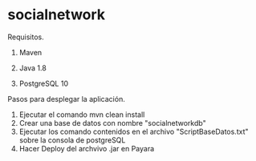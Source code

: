 # socialnetwork

Requisitos.

1. Maven

2. Java 1.8

3. PostgreSQL 10

Pasos para desplegar la aplicación.

1. Ejecutar el comando mvn clean install
2. Crear una base de datos con nombre "socialnetworkdb"
3. Ejecutar los comando contenidos en el archivo "ScriptBaseDatos.txt" sobre la consola de postgreSQL
4. Hacer Deploy del archvivo .jar en Payara
